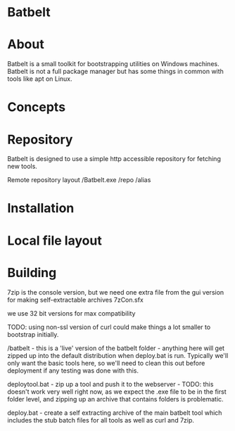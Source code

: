# Batbelt

# About
Batbelt is a small toolkit for bootstrapping utilities on Windows machines. Batbelt is not a 
full package manager but has some things in common with tools like apt on Linux. 

# Concepts

# Repository
Batbelt is designed to use a simple http accessible repository for fetching new tools.

Remote repository layout
/Batbelt.exe
/repo
/alias


# Installation


# Local file layout

# Building
7zip is the console version, but we need one extra file from the gui version for making self-extractable archives
7zCon.sfx

we use 32 bit versions for max compatibility

TODO: using non-ssl version of curl could make things a lot smaller to bootstrap
initially.

/batbelt - this is a 'live' version of the batbelt folder - anything here
will get zipped up into the default distribution when deploy.bat is run.
Typically we'll only want the basic tools here, so we'll need to clean this
out before deployment if any testing was done with this.

deploytool.bat - zip up a tool and push it to the webserver - TODO: this doesn't
work very well right now, as we expect the .exe file to be in the first
folder level, and zipping up an archive that contains folders is problematic.

deploy.bat - create a self extracting archive of the main batbelt tool which
includes the stub batch files for all tools as well as curl and 7zip.

